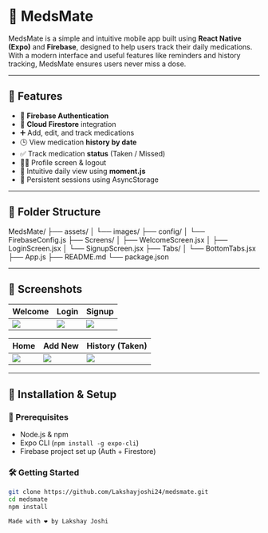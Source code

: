 # 💊 MedsMate

MedsMate is a simple and intuitive mobile app built using **React Native (Expo)** and **Firebase**, designed to help users track their daily medications. With a modern interface and useful features like reminders and history tracking, MedsMate ensures users never miss a dose.

---

## 🚀 Features

- 🔐 **Firebase Authentication**
- 💾 **Cloud Firestore** integration
- ➕ Add, edit, and track medications
- 🕒 View medication **history by date**
- ✅ Track medication **status** (Taken / Missed)
- 🧑‍💻 Profile screen & logout
- 📆 Intuitive daily view using **moment.js**
- 🔁 Persistent sessions using AsyncStorage

---

## 📂 Folder Structure

MedsMate/
├── assets/
│ └── images/
├── config/
│ └── FirebaseConfig.js
├── Screens/
│ ├── WelcomeScreen.jsx
│ ├── LoginScreen.jsx
│ └── SignupScreen.jsx
├── Tabs/
│ └── BottomTabs.jsx
├── App.js
├── README.md
└── package.json


---

## 📸 Screenshots


| Welcome | Login | Signup |
|--------|-------|--------|
| ![](./assets/screenshots/welcome.png) | ![](./assets/screenshots/login.png) | ![](./assets/screenshots/signup.png) |

| Home | Add New | History (Taken) |
|------|---------|-----------------|
| ![](./assets/screenshots/home.png) | ![](./assets/screenshots/addnew.png) | ![](./assets/screenshots/history.png) |

---

## 🔧 Installation & Setup

### 📌 Prerequisites

- Node.js & npm
- Expo CLI (`npm install -g expo-cli`)
- Firebase project set up (Auth + Firestore)

### 🛠️ Getting Started

```bash
git clone https://github.com/Lakshayjoshi24/medsmate.git
cd medsmate
npm install

Made with ❤️ by Lakshay Joshi
